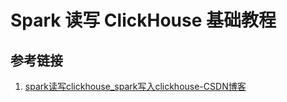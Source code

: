 # Spark 读写 ClickHouse 基础教程


## 参考链接

1. [spark读写clickhouse\_spark写入clickhouse-CSDN博客](https://blog.csdn.net/qq_56870570/article/details/120402092)